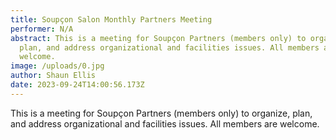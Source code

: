 ```yaml
---
title: Soupçon Salon Monthly Partners Meeting
performer: N/A
abstract: This is a meeting for Soupçon Partners (members only) to organize,
  plan, and address organizational and facilities issues. All members are
  welcome.
image: /uploads/0.jpg
author: Shaun Ellis
date: 2023-09-24T14:00:56.173Z
---
```

This is a meeting for Soupçon Partners (members only) to organize, plan, and address organizational and facilities issues. All members are welcome.